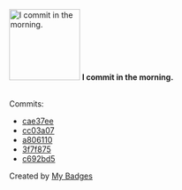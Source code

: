 <img src="https://github.com/my-badges/my-badges/blob/master/src/all-badges/time-of-commit/morning-commits.png?raw=true" alt="I commit in the morning." title="I commit in the morning." width="128">
<strong>I commit in the morning.</strong>
<br><br>

Commits:

- <a href="https://github.com/nexeck/dotfiles-zsh/commit/cae37eee773aa102213470d4e0b186068d0c70cf">cae37ee</a>
- <a href="https://github.com/nexeck/dotfiles-zsh/commit/cc03a07a9dd716fac1140095727e61df93706bd0">cc03a07</a>
- <a href="https://github.com/nexeck/dotfiles-zsh/commit/a806110c328f1146b928003b0f031300d3a89212">a806110</a>
- <a href="https://github.com/nexeck/dotfiles-zsh/commit/3f7f87503e034b1e2a9e8356943eb4ef4a221c35">3f7f875</a>
- <a href="https://github.com/nexeck/multicast/commit/c692bd5d5116b9ee43790911f54a8cfd5ddf0bb5">c692bd5</a>


Created by <a href="https://github.com/my-badges/my-badges">My Badges</a>